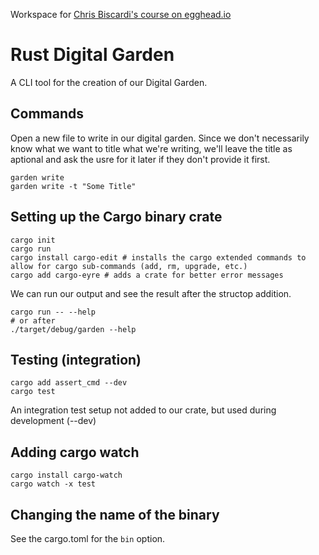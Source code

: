 Workspace for [Chris Biscardi's course on egghead.io][course]

# Rust Digital Garden

A CLI tool for the creation of our Digital Garden.

## Commands

Open a new file to write in our digital garden. Since we don't necessarily know what we want to title what we're writing, we'll leave the title as aptional and ask the usre for it later if they don't provide it first.

```shell
garden write
garden write -t "Some Title"
```

## Setting up the Cargo binary crate

```shell
cargo init
cargo run
cargo install cargo-edit # installs the cargo extended commands to allow for cargo sub-commands (add, rm, upgrade, etc.)
cargo add cargo-eyre # adds a crate for better error messages
```

We can run our output and see the result after the structop addition.

```shell
cargo run -- --help
# or after
./target/debug/garden --help
```

## Testing (integration)

```shell
cargo add assert_cmd --dev
cargo test
```

An integration test setup not added to our crate, but used during development (--dev)

## Adding cargo watch

```shell
cargo install cargo-watch
cargo watch -x test
```

## Changing the name of the binary

See the cargo.toml for the `bin` option.

[course]: https://egghead.io/courses/creating-a-digital-garden-cli-with-rust-34b8
